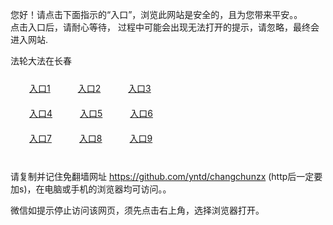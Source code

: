 您好！请点击下面指示的“入口”，浏览此网站是安全的，且为您带来平安。。 <br/>
点击入口后，请耐心等待， 过程中可能会出现无法打开的提示，请忽略，最终会进入网站. </br>

法轮大法在长春<br/>
<div style="padding:10px"><a style="margin:20px" target="_blank" href="https://d2yex4yqu7lnq.cloudfront.net/2Qpsp?dqmlkhf" id="ccLink1" rel="nofollow">入口1</a> <a target="_blank" style="margin:20px" href="https://d1lsb1ybrhuu6h.cloudfront.net/2Qpsp?vtnliucm" id="ccLink2" rel="nofollow">入口2</a> <a style="margin:20px" target="_blank" href="https://d2g200svj10aqk.cloudfront.net/2Qpsp?fsajbfyg" id="ccLink3" rel="nofollow">入口3</a></div>

<div style="padding:10px" ><a style="margin:20px" target="_blank" href="https://d2yex4yqu7lnq.cloudfront.net/2Qpsp?dqmlkhf" id="ccLink4" rel="nofollow">入口4</a> <a style="margin:20px" href="https://d1lsb1ybrhuu6h.cloudfront.net/2Qpsp?vtnliucm" target="_blank" id="ccLink5" rel="nofollow">入口5</a> <a style="margin:20px" href="https://d2g200svj10aqk.cloudfront.net/2Qpsp?fsajbfyg" target="_blank" id="ccLink6" rel="nofollow">入口6</a></div>

<div style="padding:10px"><a style="margin:20px" target="_blank" href="https://d2yex4yqu7lnq.cloudfront.net/2Qpsp?dqmlkhf" id="ccLink7" rel="nofollow">入口7</a> <a style="margin:20px" href="https://d1lsb1ybrhuu6h.cloudfront.net/2Qpsp?vtnliucm" target="_blank" id="ccLink8" rel="nofollow">入口8</a> <a style="margin:20px" target="_blank" href="https://d2g200svj10aqk.cloudfront.net/2Qpsp?fsajbfyg" id="ccLink9" rel="nofollow">入口9</a></div>

<br/>



请复制并记住免翻墙网址 https://github.com/yntd/changchunzx (http后一定要加s)，在电脑或手机的浏览器均可访问。。<br/>

微信如提示停止访问该网页，须先点击右上角，选择浏览器打开。
